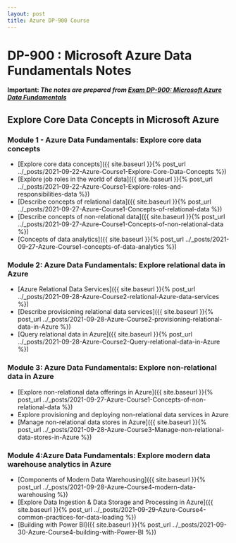 ```yaml
---
layout: post
title: Azure DP-900 Course
---
```


# DP-900 : Microsoft Azure Data Fundamentals  Notes

**Important: _The notes are prepared from [Exam DP-900: Microsoft Azure Data Fundamentals](https://docs.microsoft.com/en-us/learn/certifications/exams/dp-900)_**

## Explore Core Data Concepts in Microsoft Azure

### Module 1 - Azure Data Fundamentals: Explore core data concepts

* [Explore core data concepts]({{ site.baseurl }}{% post_url ../_posts/2021-09-22-Azure-Course1-Explore-Core-Data-Concepts %})
* [Explore job roles in the world of data]({{ site.baseurl }}{% post_url ../_posts/2021-09-22-Azure-Course1-Explore-roles-and-responsibilities-data %})
* [Describe concepts of relational data]({{ site.baseurl }}{% post_url ../_posts/2021-09-27-Azure-Course1-Concepts-of-relational-data %})
* [Describe concepts of non-relational data]({{ site.baseurl }}{% post_url ../_posts/2021-09-27-Azure-Course1-Concepts-of-non-relational-data %})
* [Concepts of data analytics]({{ site.baseurl }}{% post_url ../_posts/2021-09-27-Azure-Course1-concepts-of-data-analytics %})

### Module 2: Azure Data Fundamentals: Explore relational data in Azure
* [Azure Relational Data Services]({{ site.baseurl }}{% post_url ../_posts/2021-09-28-Azure-Course2-relational-Azure-data-services %})
* [Describe provisioning relational data services]({{ site.baseurl }}{% post_url ../_posts/2021-09-28-Azure-Course2-provisioning-relational-data-in-Azure %})
* [Query relational data in Azure]({{ site.baseurl }}{% post_url ../_posts/2021-09-28-Azure-Course2-Query-relational-data-in-Azure %})


### Module 3: Azure Data Fundamentals: Explore non-relational data in Azure

* [Explore non-relational data offerings in Azure]({{ site.baseurl }}{% post_url ../_posts/2021-09-27-Azure-Course1-Concepts-of-non-relational-data %})
* Explore provisioning and deploying non-relational data services in Azure
* [Manage non-relational data stores in Azure]({{ site.baseurl }}{% post_url ../_posts/2021-09-28-Azure-Course3-Manage-non-relational-data-stores-in-Azure %})

### Module 4:Azure Data Fundamentals: Explore modern data warehouse analytics in Azure
* [Components of Modern Data Warehousing]({{ site.baseurl }}{% post_url ../_posts/2021-09-28-Azure-Course4-modern-data-warehousing %})
* [Explore Data Ingestion & Data Storage and Processing in Azure]({{ site.baseurl }}{% post_url ../_posts/2021-09-29-Azure-Course4-common-practices-for-data-loading %})
* [Building with Power BI]({{ site.baseurl }}{% post_url ../_posts/2021-09-30-Azure-Course4-building-with-Power-BI %})


